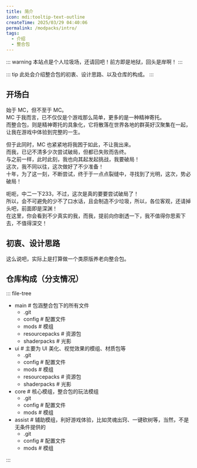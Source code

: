 ```yaml
---
title: 简介
icon: mdi:tooltip-text-outline
createTime: 2025/03/29 04:40:06
permalink: /modpacks/intro/
tags:
  - 介绍
  - 整合包
---
```


::: warning
本站点是个人垃圾场，还请回吧！前方即是地狱，回头是岸啊！
:::

::: tip
此处会介绍整合包的初衷、设计思路、以及仓库的构成。
:::

## 开场白
始于 MC，但不至于 MC。<br>
MC 于我而言，已不仅仅是个游戏那么简单，更多的是一种精神寄托。<br>
而整合包，则是精神寄托的具象化，它将散落在世界各地的群英好汉聚集在一起，让我在游戏中体验到完整的一生。

但于此同时，MC 也紧紧地将我困于如此，不让我出来。<br>
而我，已记不清多少次尝试破局，但都已失败而告终。<br>
与之前一样，此时此刻，我也向其起发起挑战，我要破局！<br>
这次，我不同以往，这次做好了不少准备！<br>
十年，为了这一刻，不断尝试，终于于一点点裂缝中，寻找到了光明，这次，势必破局！

呃呃，中二一下233，不过，这次是真的要要尝试破局了！<br>
所以，会不可避免的少不了口水话，且会制造不少垃圾，所以，各位客观，还请掉头吧，前面即是深渊！<br>
在这里，你会看到不少真实的我，而我，提前向你剧透一下，我不值得你思索下去，不值得深交！<br>

## 初衷、设计思路
这么说吧，实际上是打算做一个类原版养老向整合包。

## 仓库构成（分支情况）
::: file-tree

- main \# 包涵整合包下的所有文件
  - .git 
  - config \# 配置文件
  - mods \# 模组
  - resourcepacks \# 资源包
  - shaderpacks \# 光影
- ui \# 主要为 UI 美化、视觉效果的模组、材质包等
  - .git
  - config \# 配置文件
  - mods \# 模组
  - resourcepacks \# 资源包
  - shaderpacks \# 光影
- core \# 核心模组，整合包的玩法模组
  - .git
  - config \# 配置文件
  - mods \# 模组
- assist \# 辅助模组，利好游戏体验，比如灵魂出窍、一键砍树等，当然，不是无条件提供的
  - .git
  - config \# 配置文件
  - mods \# 模组

:::

